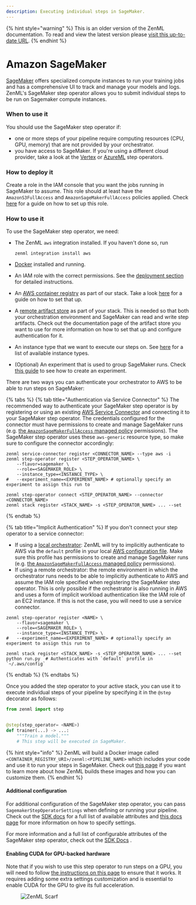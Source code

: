 ```yaml
---
description: Executing individual steps in SageMaker.
---
```


{% hint style="warning" %}
This is an older version of the ZenML documentation. To read and view the latest version please [visit this up-to-date URL](https://docs.zenml.io).
{% endhint %}


# Amazon SageMaker

[SageMaker](https://aws.amazon.com/sagemaker/) offers specialized compute instances to run your training jobs and has a comprehensive UI to track and manage your models and logs. ZenML's SageMaker step operator allows you to submit individual steps to be run on Sagemaker compute instances.

### When to use it

You should use the SageMaker step operator if:

* one or more steps of your pipeline require computing resources (CPU, GPU, memory) that are not provided by your orchestrator.
* you have access to SageMaker. If you're using a different cloud provider, take a look at the [Vertex](vertex.md) or [AzureML](azureml.md) step operators.

### How to deploy it

Create a role in the IAM console that you want the jobs running in SageMaker to assume. This role should at least have the `AmazonS3FullAccess` and `AmazonSageMakerFullAccess` policies applied. Check [here](https://docs.aws.amazon.com/sagemaker/latest/dg/sagemaker-roles.html#sagemaker-roles-create-execution-role) for a guide on how to set up this role.

### How to use it

To use the SageMaker step operator, we need:

*   The ZenML `aws` integration installed. If you haven't done so, run

    ```shell
    zenml integration install aws
    ```
* [Docker](https://www.docker.com) installed and running.
* An IAM role with the correct permissions. See the [deployment section](sagemaker.md#how-to-deploy-it) for detailed instructions.
* An [AWS container registry](../container-registries/aws.md) as part of our stack. Take a look [here](../container-registries/aws.md#how-to-deploy-it) for a guide on how to set that up.
* A [remote artifact store](../artifact-stores/artifact-stores.md) as part of your stack. This is needed so that both your orchestration environment and SageMaker can read and write step artifacts. Check out the documentation page of the artifact store you want to use for more information on how to set that up and configure authentication for it.
* An instance type that we want to execute our steps on. See [here](https://docs.aws.amazon.com/sagemaker/latest/dg/notebooks-available-instance-types.html) for a list of available instance types.
* (Optional) An experiment that is used to group SageMaker runs. Check [this guide](https://docs.aws.amazon.com/sagemaker/latest/dg/experiments-create.html) to see how to create an experiment.

There are two ways you can authenticate your orchestrator to AWS to be able to run steps on SageMaker:

{% tabs %}
{% tab title="Authentication via Service Connector" %}
The recommended way to authenticate your SageMaker step operator is by registering or using an existing [AWS Service Connector](../../how-to/infrastructure-deployment/auth-management/aws-service-connector.md) and connecting it to your SageMaker step operator. The credentials configured for the connector must have permissions to create and manage SageMaker runs (e.g. [the `AmazonSageMakerFullAccess` managed policy](https://docs.aws.amazon.com/sagemaker/latest/dg/security-iam-awsmanpol.html) permissions). The SageMaker step operator uses these `aws-generic` resource type, so make sure to configure the connector accordingly:

```shell
zenml service-connector register <CONNECTOR_NAME> --type aws -i
zenml step-operator register <STEP_OPERATOR_NAME> \
    --flavor=sagemaker \
    --role=<SAGEMAKER_ROLE> \
    --instance_type=<INSTANCE_TYPE> \
#   --experiment_name=<EXPERIMENT_NAME> # optionally specify an experiment to assign this run to

zenml step-operator connect <STEP_OPERATOR_NAME> --connector <CONNECTOR_NAME>
zenml stack register <STACK_NAME> -s <STEP_OPERATOR_NAME> ... --set
```
{% endtab %}

{% tab title="Implicit Authentication" %}
If you don't connect your step operator to a service connector:

* If using a [local orchestrator](../orchestrators/local.md): ZenML will try to implicitly authenticate to AWS via the `default` profile in your local [AWS configuration file](https://docs.aws.amazon.com/cli/latest/userguide/cli-configure-files.html). Make sure this profile has permissions to create and manage SageMaker runs (e.g. [the `AmazonSageMakerFullAccess` managed policy](https://docs.aws.amazon.com/sagemaker/latest/dg/security-iam-awsmanpol.html) permissions).
* If using a remote orchestrator: the remote environment in which the orchestrator runs needs to be able to implicitly authenticate to AWS and assume the IAM role specified when registering the SageMaker step operator. This is only possible if the orchestrator is also running in AWS and uses a form of implicit workload authentication like the IAM role of an EC2 instance. If this is not the case, you will need to use a service connector.

```shell
zenml step-operator register <NAME> \
    --flavor=sagemaker \
    --role=<SAGEMAKER_ROLE> \
    --instance_type=<INSTANCE_TYPE> \
#   --experiment_name=<EXPERIMENT_NAME> # optionally specify an experiment to assign this run to

zenml stack register <STACK_NAME> -s <STEP_OPERATOR_NAME> ... --set
python run.py  # Authenticates with `default` profile in `~/.aws/config`
```
{% endtab %}
{% endtabs %}

Once you added the step operator to your active stack, you can use it to execute individual steps of your pipeline by specifying it in the `@step` decorator as follows:

```python
from zenml import step


@step(step_operator= <NAME>)
def trainer(...) -> ...:
    """Train a model."""
    # This step will be executed in SageMaker.
```

{% hint style="info" %}
ZenML will build a Docker image called `<CONTAINER_REGISTRY_URI>/zenml:<PIPELINE_NAME>` which includes your code and use it to run your steps in SageMaker. Check out [this page](../../how-to/infrastructure-deployment/customize-docker-builds/README.md) if you want to learn more about how ZenML builds these images and how you can customize them.
{% endhint %}

#### Additional configuration

For additional configuration of the SageMaker step operator, you can pass `SagemakerStepOperatorSettings` when defining or running your pipeline. Check out the [SDK docs](https://sdkdocs.zenml.io/latest/integration\_code\_docs/integrations-aws/#zenml.integrations.aws.flavors.sagemaker\_step\_operator\_flavor.SagemakerStepOperatorSettings) for a full list of available attributes and [this docs page](../../how-to/pipeline-development/use-configuration-files/runtime-configuration.md) for more information on how to specify settings.

For more information and a full list of configurable attributes of the SageMaker step operator, check out the [SDK Docs](https://sdkdocs.zenml.io/latest/integration\_code\_docs/integrations-aws/#zenml.integrations.aws.step\_operators.sagemaker\_step\_operator.SagemakerStepOperator) .

#### Enabling CUDA for GPU-backed hardware

Note that if you wish to use this step operator to run steps on a GPU, you will need to follow [the instructions on this page](../../how-to/advanced-topics/training-with-gpus/README.md) to ensure that it works. It requires adding some extra settings customization and is essential to enable CUDA for the GPU to give its full acceleration.

<figure><img src="https://static.scarf.sh/a.png?x-pxid=f0b4f458-0a54-4fcd-aa95-d5ee424815bc" alt="ZenML Scarf"><figcaption></figcaption></figure>
